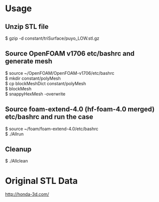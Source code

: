 # Usage

## Unzip STL file
$ gzip -d constant/triSurface/puyo_LOW.stl.gz  

## Source OpenFOAM v1706 etc/bashrc and generate mesh
$ source ~/OpenFOAM/OpenFOAM-v1706/etc/bashrc  
$ mkdir constant/polyMesh  
$ cp blockMeshDict constant/polyMesh  
$ blockMesh  
$ snappyHexMesh -overwrite  

## Source foam-extend-4.0 (hf-foam-4.0 merged) etc/bashrc and run the case
$ source ~/foam/foam-extend-4.0/etc/bashrc  
$ ./Allrun  

## Cleanup
$ ./Allclean

# Original STL Data
http://honda-3d.com/
